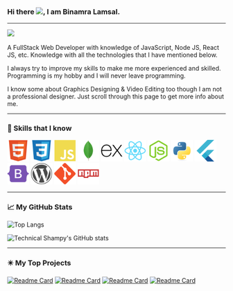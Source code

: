 ### Hi there <img src="https://raw.githubusercontent.com/MartinHeinz/MartinHeinz/master/wave.gif" width="30px">, I am Binamra Lamsal.

---

<img src="https://img.shields.io/twitter/follow/iboy_shamp?style=for-the-badge" />

A FullStack Web Developer with knowledge of JavaScript, Node JS, React JS, etc. Knowledge with all the technologies that I have mentioned below.

I always try to improve my skills to make me more experienced and skilled. Programming is my hobby and I will never leave programming.

I know some about Graphics Designing & Video Editing too though I am not a professional designer. Just scroll through this page to get more info about me.

---

### 💪 Skills that I know

<img src="https://raw.githubusercontent.com/devicons/devicon/c7d326b6009e60442abc35fa45706d6f30ee4c8e/icons/html5/html5-original.svg" width="50" height="50" alt="HTML Logo" /> <img src="https://raw.githubusercontent.com/devicons/devicon/c7d326b6009e60442abc35fa45706d6f30ee4c8e/icons/css3/css3-original.svg" width="50" height="50" alt="CSS Logo" /> <img src="https://raw.githubusercontent.com/devicons/devicon/c7d326b6009e60442abc35fa45706d6f30ee4c8e/icons/javascript/javascript-plain.svg" width="50" height="50" alt="JavaScript Logo" /> <img src="https://raw.githubusercontent.com/devicons/devicon/c7d326b6009e60442abc35fa45706d6f30ee4c8e/icons/mongodb/mongodb-original.svg" width="50" height="50" alt="Mongo DB Logo" /> <img src="https://raw.githubusercontent.com/devicons/devicon/c7d326b6009e60442abc35fa45706d6f30ee4c8e/icons/express/express-original.svg" width="50" height="50" alt="Express JS Logo" /> <img src="https://raw.githubusercontent.com/devicons/devicon/c7d326b6009e60442abc35fa45706d6f30ee4c8e/icons/react/react-original.svg" width="50" height="50" alt="React JS Logo" /> <img src="https://raw.githubusercontent.com/devicons/devicon/c7d326b6009e60442abc35fa45706d6f30ee4c8e/icons/nodejs/nodejs-original.svg" width="50" height="50" alt="NODE JS Logo" /> <img src="https://raw.githubusercontent.com/devicons/devicon/c7d326b6009e60442abc35fa45706d6f30ee4c8e/icons/python/python-original.svg" width="50" height="50" alt="Python Logo" /> <img src="https://raw.githubusercontent.com/devicons/devicon/c7d326b6009e60442abc35fa45706d6f30ee4c8e/icons/flutter/flutter-original.svg" width="50" height="50" alt="Flutter Logo" /> <img src="https://raw.githubusercontent.com/devicons/devicon/c7d326b6009e60442abc35fa45706d6f30ee4c8e/icons/bootstrap/bootstrap-plain.svg" width="50" height="50" alt="Bootstrap Logo" /> <img src="https://raw.githubusercontent.com/devicons/devicon/c7d326b6009e60442abc35fa45706d6f30ee4c8e/icons/wordpress/wordpress-plain.svg" width="50" height="50" alt="WordPress Logo" /> <img src="https://raw.githubusercontent.com/devicons/devicon/c7d326b6009e60442abc35fa45706d6f30ee4c8e/icons/git/git-original.svg" width="50" height="50" alt="GIT Logo" /> <img src="https://raw.githubusercontent.com/devicons/devicon/c7d326b6009e60442abc35fa45706d6f30ee4c8e/icons/npm/npm-original-wordmark.svg" width="50" height="50" alt="NPM Logo" />

---

### &#x1f4c8; My GitHub Stats

![Top Langs](https://github-readme-stats.vercel.app/api/top-langs/?username=tech-shamp&layout=compact&theme=ayu-mirage)

![Technical Shampy's GitHub stats](https://github-readme-stats.vercel.app/api?username=tech-shamp&theme=ayu-mirage)

<!-- ![Technical Shampy's wakatime stats](https://github-readme-stats.vercel.app/api/wakatime?username=tech-shamp&theme=ayu-mirage) -->

---

### ✴️ My Top Projects

[![Readme Card](https://github-readme-stats.vercel.app/api/pin/?username=tech-shamp&repo=portfolio&theme=ayu-mirage)](https://github.com/anuraghazra/github-readme-stats) [![Readme Card](https://github-readme-stats.vercel.app/api/pin/?username=tech-shamp&repo=nooreazal&theme=ayu-mirage)](https://github.com/anuraghazra/github-readme-stats) [![Readme Card](https://github-readme-stats.vercel.app/api/pin/?username=tech-shamp&repo=practice&theme=ayu-mirage)](https://github.com/anuraghazra/github-readme-stats) [![Readme Card](https://github-readme-stats.vercel.app/api/pin/?username=tech-shamp&repo=nooreazal-remake&theme=ayu-mirage)](https://github.com/anuraghazra/github-readme-stats)

<!--
**tech-shamp/tech-shamp** is a ✨ _special_ ✨ repository because its `README.md` (this file) appears on your GitHub profile.

Here are some ideas to get you started:

- 🔭 I’m currently working on ...
- 🌱 I’m currently learning ...
- 👯 I’m looking to collaborate on ...
- 🤔 I’m looking for help with ...
- 💬 Ask me about ...
- 📫 How to reach me: ...
- 😄 Pronouns: ...
- ⚡ Fun fact: ...
-->
